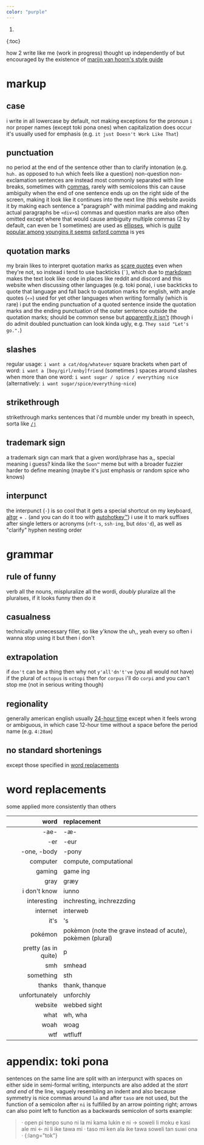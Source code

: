 ```yaml
---
color: "purple"
---
```


1. 
{:toc}

how 2 write like me (work in progress)
thought up independently of but encouraged by the existence of [marijn van hoorn's style guide](https://satyrs.eu/styleguide/)

# markup

## case

i write in all lowercase by default, not making exceptions for the pronoun `i` nor proper names (except toki pona ones)
when capitalization does occur it's usually used for emphasis (e.g. `it just Doesn't Work Like That`)

## punctuation

no period at the end of the sentence other than to clarify intonation (e.g. `huh.` as opposed to `huh` which feels like a question)
non-question non-exclamation sentences are instead most commonly separated with line breaks, sometimes with [commas](https://en.wikipedia.org/wiki/Comma_splice), rarely with semicolons
this can cause ambiguity when the end of one sentence ends up on the right side of the screen, making it look like it continues into the next line (this website avoids it by making each sentence a "paragraph" with minimal padding and making actual paragraphs be `<div>`s)
commas and question marks are also often omitted except where that would cause ambiguity
multiple commas (2 by default, can even be 1 sometimes) are used as [ellipses](https://en.wikipedia.org/wiki/Ellipsis), which is [quite popular among youngins it seems](https://www.babbel.com/en/magazine/comma-ellipses)
[oxford comma](https://en.wikipedia.org/wiki/Serial_comma) is yes

## quotation marks

my brain likes to interpret quotation marks as [scare quotes](https://en.wikipedia.org/wiki/Scare_quotes) even when they're not, so instead i tend to use backticks (`` ` ``), which due to [markdown](https://en.wikipedia.org/wiki/Markdown) makes the text look like code in places like reddit and discord and this website
when discussing other languages (e.g. toki pona), i use backticks to quote that language and fall back to quotation marks for english, with angle quotes (`«»`) used for yet other languages
when writing formally (which is rare) i put the ending punctuation of a quoted sentence inside the quotation marks and the ending punctuation of the outer sentence outside the quotation marks; should be common sense but [apparently it isn't](https://writeshop.com/how-to-use-quotation-marks/) (though i do admit doubled punctuation can look kinda ugly, e.g. `They said "Let's go.".`)

## slashes

regular usage: `i want a cat/dog/whatever`
square brackets when part of word: `i want a [boy/girl/enby]friend` (sometimes )
spaces around slashes when more than one word: `i want sugar / spice / everything nice`
(alternatively: `i want sugar/spice/everything·nice`)

## strikethrough

strikethrough marks sentences that i'd mumble under my breath in speech, sorta like [`/j`](https://tonetags.carrd.co/)

## trademark sign

a trademark sign can mark that a given word/phrase has a,, special meaning i guess? kinda like the `Soon™` meme but with a broader fuzzier harder to define meaning (maybe it's just emphasis or random spice who knows)

## interpunct

the interpunct (`·`) is so cool that it gets a special shortcut on my keyboard, [altgr](https://en.wikipedia.org/wiki/AltGr) + `.` (and you can do it too with [autohotkey™](https://autohotkey.com/))
i use it to mark suffixes after single letters or acronyms (`nft·s`, `ssh·ing`, but `ddos'd`), as well as "clarify" hyphen nesting order

# grammar

## rule of funny

verb all the nouns, mispluralize all the wordi, *doubly* pluralize all the pluralses, if it looks funny then do it

## casualness

technically unnecessary filler, so like y'know the uh,, yeah
every so often i wanna stop using it but then i don't

## extrapolation

if `don't` can be a thing then why not `y'all'dn't've` (you all would not have)
if the plural of `octopus` is `octopi` then for `corpus` i'll do `corpi` and you can't stop me (not in serious writing though)

## regionality

generally american english
usually [24-hour time](https://en.wikipedia.org/wiki/24-hour_clock) except when it feels wrong or ambiguous, in which case 12-hour time without a space before the period name (e.g. `4:20am`)

## no standard shortenings

except those specified in [word replacements](#word-replacements)

# word replacements

some applied more consistently than others

| word | replacement |
| --: | :-- |
| -ae- | -æ- |
| -er | -eur |
| -one, -body | -pony |
| computer | compute, computational |
| gaming | game ing |
| gray | græy |
| i don't know | iunno |
| interesting | inchresting, inchrezzding |
| internet | interweb |
| it's | 's |
| pokémon | pokèmon (note the grave instead of acute), pokèmen (plural) |
| pretty (as in quite) | p |
| smh | smhead |
| something | sth |
| thanks | thank, thanque |
| unfortunately | unforchly |
| website | webbed sight |
| what | wh, wha |
| woah | woag |
| wtf | wtfluff |

# appendix: toki pona

sentences on the same line are split with an interpunct with spaces on either side
in semi-formal writing, interpuncts are also added at the *start and end* of the line, vaguely resembling an indent and also because symmetry is nice
commas around `la` and after `taso` are not used, but the function of a semicolon after `ni` is fulfilled by an arrow pointing right; arrows can also point left to function as a backwards semicolon of sorts
example:

> · open pi tenpo suno ni la mi kama lukin e ni → soweli li moku e kasi ale mi ← ni li ike tawa mi · taso mi ken ala ike tawa soweli tan suwi ona ·
{:lang="tok"}
